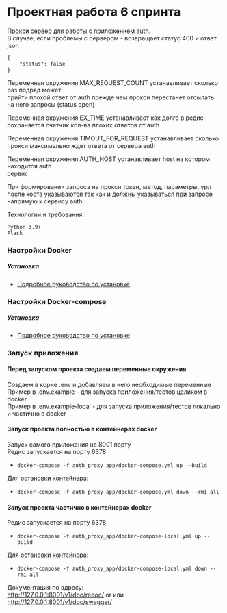 # Проектная работа 6 спринта

Прокси сервер для работы с приложением auth.  
В случае, если проблемы с сервером - возвращает статус 400 и ответ json  
``` 
{
    "status": false
}
``` 
Переменная окружения MAX_REQUEST_COUNT устанавливает сколько раз подряд может  
прийти плохой ответ от auth прежде чем прокси перестанет отсылать на него 
запросы (status open)

Переменная окружения EX_TIME устанавливает как долго в редис сохраняется 
счетчик кол-ва плохих ответов от auth  

Переменная окружения TIMOUT_FOR_REQUEST устанавливает сколько прокси 
максимально ждет ответа от сервера auth  

Переменная окружения AUTH_HOST устанавливает host на котором находится auth  
сервис

При формировании запроса на прокси токен, метод, параметры, урл после хоста 
указываются так 
как и должны указываться при запросе напрямую к сервису auth  

Технологии и требования:
```
Python 3.9+
Flask
```

### Настройки Docker

##### Установка

* [Подробное руководство по установке](https://docs.docker.com/install/linux/docker-ce/ubuntu/)

### Настройки Docker-compose

##### Установка

* [Подробное руководство по установке](https://docs.docker.com/compose/install/)

### Запуск приложения

#### Перед запуском проекта создаем переменные окружения
Создаем в корне .env и добавляем в него необходимые переменные  
Пример в .env.example - для запуска приложения/тестов целиком в docker  
Пример в .env.example-local - для запуска приложения/тестов локально и 
частично в docker


#### Запуск проекта полностью в контейнерах docker

Запуск самого приложения на 8001 порту  
Редис запускается на порту 6378

* `docker-compose -f auth_proxy_app/docker-compose.yml up --build`

Для остановки контейнера: 
* `docker-compose -f auth_proxy_app/docker-compose.yml down --rmi all`


#### Запуск проекта частично в контейнерах docker

Редис запускается на порту 6378

* `docker-compose -f auth_proxy_app/docker-compose-local.yml up --build`

Для остановки контейнера: 
* `docker-compose -f auth_proxy_app/docker-compose-local.yml down --rmi all`


Документация по адресу:  
http://127.0.0.1:8001/v1/doc/redoc/ or или  
http://127.0.0.1:8001/v1/doc/swagger/  

